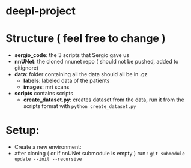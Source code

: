 # deepl-project


# Structure ( feel free to change )
* **sergio_code**: the 3 scripts that Sergio gave us
* **nnUNet**: the cloned nnunet repo ( should not be pushed, added to gitignore)
* **data**: folder containing all the data should all be in .gz
    * **labels**: labeled data of the patients
    * **images**: mri scans 
* **scripts** contains scripts
    * **create_dataset.py**: creates dataset from the data, run it from the scripts format with `python create_dataset.py`


# Setup:
* Create a new environment:
* after cloning ( or if nnUNet submodule is empty ) run : `git submodule update --init --recursive`